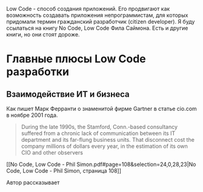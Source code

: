 Low Code - способ создания приложений. Его продвигают как возможность создавать приложения непрограммистам, для которых придомали термин гражданский разработчик (citizen developer). Я буду ссылаться на книгу No Code, Low Code Фила Саймона. Есть и другие книги, но они стоят дороже.
# Главные плюсы Low Code разработки
## Взаимодействие ИТ и бизнеса
Как пишет Марк Ферранти о знаменитой фирме Gartner в статье cio.com в ноябре 2001 года.
> During the late 1990s, the Stamford, Conn.-based consultancy suffered from a chronic lack of communication between its IT department and its far-flung business units. That disconnect cost the company millions of dollars every year, in the estimation of its own CIO and other observers

[[No Code, Low Code - Phil Simon.pdf#page=108&selection=24,0,28,23|No Code, Low Code - Phil Simon, страница 108]]

Автор рассказывает 